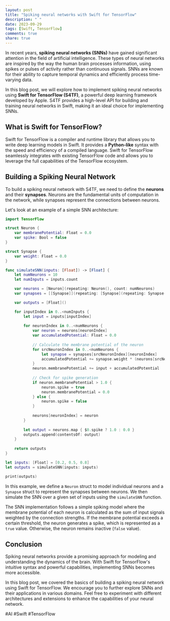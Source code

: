 ```yaml
---
layout: post
title: "Spiking neural networks with Swift for TensorFlow"
description: " "
date: 2023-09-29
tags: [Swift, TensorFlow]
comments: true
share: true
---
```


In recent years, **spiking neural networks (SNNs)** have gained significant attention in the field of artificial intelligence. These types of neural networks are inspired by the way the human brain processes information, using spikes or pulses of activity rather than continuous signals. SNNs are known for their ability to capture temporal dynamics and efficiently process time-varying data.

In this blog post, we will explore how to implement spiking neural networks using **Swift for TensorFlow (S4TF)**, a powerful deep learning framework developed by Apple. S4TF provides a high-level API for building and training neural networks in Swift, making it an ideal choice for implementing SNNs.

## What is Swift for TensorFlow?

Swift for TensorFlow is a compiler and runtime library that allows you to write deep learning models in Swift. It provides a **Python-like** syntax with the speed and efficiency of a compiled language. Swift for TensorFlow seamlessly integrates with existing TensorFlow code and allows you to leverage the full capabilities of the TensorFlow ecosystem.

## Building a Spiking Neural Network

To build a spiking neural network with S4TF, we need to define the **neurons** and their **synapses**. Neurons are the fundamental units of computation in the network, while synapses represent the connections between neurons.

Let's look at an example of a simple SNN architecture:

```swift
import TensorFlow

struct Neuron {
    var membranePotential: Float = 0.0
    var spike: Bool = false
}

struct Synapse {
    var weight: Float = 0.0
}

func simulateSNN(inputs: [Float]) -> [Float] {
    let numNeurons = 10
    let numInputs = inputs.count

    var neurons = [Neuron](repeating: Neuron(), count: numNeurons)
    var synapses = [[Synapse]](repeating: [Synapse](repeating: Synapse(), count: numNeurons), count: numNeurons)

    var outputs = [Float]()

    for inputIndex in 0..<numInputs {
        let input = inputs[inputIndex]
        
        for neuronIndex in 0..<numNeurons {
            var neuron = neurons[neuronIndex]
            var accumulatedPotential: Float = 0.0
            
            // Calculate the membrane potential of the neuron
            for srcNeuronIndex in 0..<numNeurons {
                let synapse = synapses[srcNeuronIndex][neuronIndex]
                accumulatedPotential += synapse.weight * (neurons[srcNeuronIndex].spike ? 1.0 : 0.0)
            }
            neuron.membranePotential += input + accumulatedPotential
            
            // Check for spike generation
            if neuron.membranePotential > 1.0 {
                neuron.spike = true
                neuron.membranePotential = 0.0
            } else {
                neuron.spike = false
            }
            
            neurons[neuronIndex] = neuron
        }
        
        let output = neurons.map { $0.spike ? 1.0 : 0.0 }
        outputs.append(contentsOf: output)
    }
    
    return outputs
}

let inputs: [Float] = [0.2, 0.5, 0.8]
let outputs = simulateSNN(inputs: inputs)

print(outputs)
```

In this example, we define a `Neuron` struct to model individual neurons and a `Synapse` struct to represent the synapses between neurons. We then simulate the SNN over a given set of inputs using the `simulateSNN` function.

The SNN implementation follows a simple spiking model where the membrane potential of each neuron is calculated as the sum of input signals weighted by the connection strengths. If the membrane potential exceeds a certain threshold, the neuron generates a spike, which is represented as a `true` value. Otherwise, the neuron remains inactive (`false` value).

## Conclusion

Spiking neural networks provide a promising approach for modeling and understanding the dynamics of the brain. With Swift for TensorFlow's intuitive syntax and powerful capabilities, implementing SNNs becomes more accessible.

In this blog post, we covered the basics of building a spiking neural network using Swift for TensorFlow. We encourage you to further explore SNNs and their applications in various domains. Feel free to experiment with different architectures and extensions to enhance the capabilities of your neural network.

#AI #Swift #TensorFlow